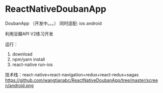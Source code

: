 # ReactNativeDoubanApp
DoubanApp （开发中。。。）
同时适配: ios android

利用豆瓣API V2练习开发

运行：

1. download
2. npm/yarn install
3. react-native run-ios

技术栈：react-native+react-navigation+redux+react-redux+sagas
https://github.com/wangtianabc/ReactNativeDoubanApp/tree/master/screen/android.png
